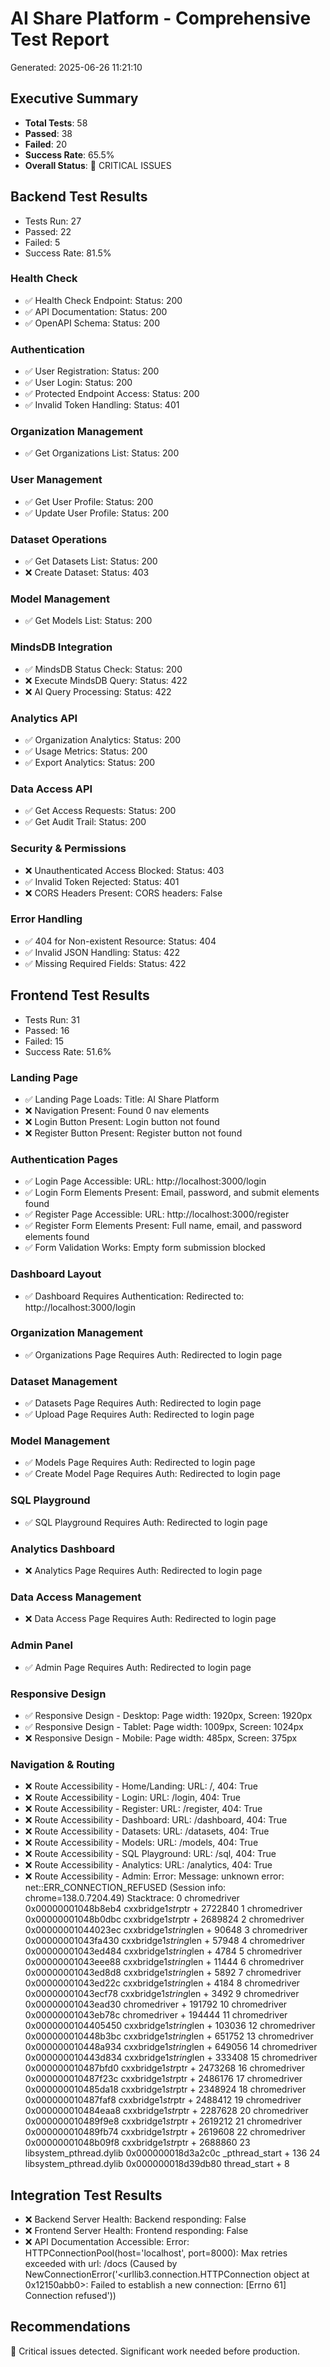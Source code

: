 
# AI Share Platform - Comprehensive Test Report
Generated: 2025-06-26 11:21:10

## Executive Summary

- **Total Tests**: 58
- **Passed**: 38
- **Failed**: 20
- **Success Rate**: 65.5%
- **Overall Status**: 🔴 CRITICAL ISSUES

## Backend Test Results

- Tests Run: 27
- Passed: 22
- Failed: 5
- Success Rate: 81.5%

### Health Check
- ✅ Health Check Endpoint: Status: 200
- ✅ API Documentation: Status: 200
- ✅ OpenAPI Schema: Status: 200

### Authentication
- ✅ User Registration: Status: 200
- ✅ User Login: Status: 200
- ✅ Protected Endpoint Access: Status: 200
- ✅ Invalid Token Handling: Status: 401

### Organization Management
- ✅ Get Organizations List: Status: 200

### User Management
- ✅ Get User Profile: Status: 200
- ✅ Update User Profile: Status: 200

### Dataset Operations
- ✅ Get Datasets List: Status: 200
- ❌ Create Dataset: Status: 403

### Model Management
- ✅ Get Models List: Status: 200

### MindsDB Integration
- ✅ MindsDB Status Check: Status: 200
- ❌ Execute MindsDB Query: Status: 422
- ❌ AI Query Processing: Status: 422

### Analytics API
- ✅ Organization Analytics: Status: 200
- ✅ Usage Metrics: Status: 200
- ✅ Export Analytics: Status: 200

### Data Access API
- ✅ Get Access Requests: Status: 200
- ✅ Get Audit Trail: Status: 200

### Security & Permissions
- ❌ Unauthenticated Access Blocked: Status: 403
- ✅ Invalid Token Rejected: Status: 401
- ❌ CORS Headers Present: CORS headers: False

### Error Handling
- ✅ 404 for Non-existent Resource: Status: 404
- ✅ Invalid JSON Handling: Status: 422
- ✅ Missing Required Fields: Status: 422

## Frontend Test Results

- Tests Run: 31
- Passed: 16
- Failed: 15
- Success Rate: 51.6%

### Landing Page
- ✅ Landing Page Loads: Title: AI Share Platform
- ❌ Navigation Present: Found 0 nav elements
- ❌ Login Button Present: Login button not found
- ❌ Register Button Present: Register button not found

### Authentication Pages
- ✅ Login Page Accessible: URL: http://localhost:3000/login
- ✅ Login Form Elements Present: Email, password, and submit elements found
- ✅ Register Page Accessible: URL: http://localhost:3000/register
- ✅ Register Form Elements Present: Full name, email, and password elements found
- ✅ Form Validation Works: Empty form submission blocked

### Dashboard Layout
- ✅ Dashboard Requires Authentication: Redirected to: http://localhost:3000/login

### Organization Management
- ✅ Organizations Page Requires Auth: Redirected to login page

### Dataset Management
- ✅ Datasets Page Requires Auth: Redirected to login page
- ✅ Upload Page Requires Auth: Redirected to login page

### Model Management
- ✅ Models Page Requires Auth: Redirected to login page
- ✅ Create Model Page Requires Auth: Redirected to login page

### SQL Playground
- ✅ SQL Playground Requires Auth: Redirected to login page

### Analytics Dashboard
- ❌ Analytics Page Requires Auth: Redirected to login page

### Data Access Management
- ❌ Data Access Page Requires Auth: Redirected to login page

### Admin Panel
- ✅ Admin Page Requires Auth: Redirected to login page

### Responsive Design
- ✅ Responsive Design - Desktop: Page width: 1920px, Screen: 1920px
- ✅ Responsive Design - Tablet: Page width: 1009px, Screen: 1024px
- ❌ Responsive Design - Mobile: Page width: 485px, Screen: 375px

### Navigation & Routing
- ❌ Route Accessibility - Home/Landing: URL: /, 404: True
- ❌ Route Accessibility - Login: URL: /login, 404: True
- ❌ Route Accessibility - Register: URL: /register, 404: True
- ❌ Route Accessibility - Dashboard: URL: /dashboard, 404: True
- ❌ Route Accessibility - Datasets: URL: /datasets, 404: True
- ❌ Route Accessibility - Models: URL: /models, 404: True
- ❌ Route Accessibility - SQL Playground: URL: /sql, 404: True
- ❌ Route Accessibility - Analytics: URL: /analytics, 404: True
- ❌ Route Accessibility - Admin: Error: Message: unknown error: net::ERR_CONNECTION_REFUSED
  (Session info: chrome=138.0.7204.49)
Stacktrace:
0   chromedriver                        0x00000001048b8eb4 cxxbridge1$str$ptr + 2722840
1   chromedriver                        0x00000001048b0dbc cxxbridge1$str$ptr + 2689824
2   chromedriver                        0x00000001044023ec cxxbridge1$string$len + 90648
3   chromedriver                        0x00000001043fa430 cxxbridge1$string$len + 57948
4   chromedriver                        0x00000001043ed484 cxxbridge1$string$len + 4784
5   chromedriver                        0x00000001043eee88 cxxbridge1$string$len + 11444
6   chromedriver                        0x00000001043ed8d8 cxxbridge1$string$len + 5892
7   chromedriver                        0x00000001043ed22c cxxbridge1$string$len + 4184
8   chromedriver                        0x00000001043ecf78 cxxbridge1$string$len + 3492
9   chromedriver                        0x00000001043ead30 chromedriver + 191792
10  chromedriver                        0x00000001043eb78c chromedriver + 194444
11  chromedriver                        0x0000000104405450 cxxbridge1$string$len + 103036
12  chromedriver                        0x000000010448b3bc cxxbridge1$string$len + 651752
13  chromedriver                        0x000000010448a934 cxxbridge1$string$len + 649056
14  chromedriver                        0x000000010443d834 cxxbridge1$string$len + 333408
15  chromedriver                        0x000000010487bfd0 cxxbridge1$str$ptr + 2473268
16  chromedriver                        0x000000010487f23c cxxbridge1$str$ptr + 2486176
17  chromedriver                        0x000000010485da18 cxxbridge1$str$ptr + 2348924
18  chromedriver                        0x000000010487faf8 cxxbridge1$str$ptr + 2488412
19  chromedriver                        0x000000010484eaa8 cxxbridge1$str$ptr + 2287628
20  chromedriver                        0x000000010489f9e8 cxxbridge1$str$ptr + 2619212
21  chromedriver                        0x000000010489fb74 cxxbridge1$str$ptr + 2619608
22  chromedriver                        0x00000001048b09f8 cxxbridge1$str$ptr + 2688860
23  libsystem_pthread.dylib             0x000000018d3a2c0c _pthread_start + 136
24  libsystem_pthread.dylib             0x000000018d39db80 thread_start + 8


## Integration Test Results

- ❌ Backend Server Health: Backend responding: False
- ❌ Frontend Server Health: Frontend responding: False
- ❌ API Documentation Accessible: Error: HTTPConnectionPool(host='localhost', port=8000): Max retries exceeded with url: /docs (Caused by NewConnectionError('<urllib3.connection.HTTPConnection object at 0x12150abb0>: Failed to establish a new connection: [Errno 61] Connection refused'))

## Recommendations

🚨 Critical issues detected. Significant work needed before production.
